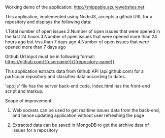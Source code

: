 Working demo of the application: http://shippable.azurewebsites.net


This application, implemented using NodeJS, accepts a github URL for a repository and displays the following data:

 1.Total number of open issues
 2.Number of open issues that were opened in the last 24 hours
 3.Number of open issues that were opened more than 24 hours ago but less than 7 days ago
 4.Number of open issues that were opened more than 7 days ago

 Github Url input must be in following format: https://github.com/{{username}}/{{repository-name}}

 This application extracts data from Github API (api.github.com) for a particular repository and classifies data according to dates.

 'app.js' file has the server back-end code, index.html has the front-end script and markup.

 Scope of improvement:

  1. Web sockets can be used to get realtime issues data from the back-end, and hence updating application without user refreshing the page

  2. Extracted data can be saved in MongoDB to get the archive data of issues for a repository
